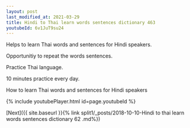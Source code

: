 ```yaml
---
layout: post
last_modified_at: 2021-03-29
title: Hindi to Thai learn words sentences dictionary 463 
youtubeId: 6v1JuT9su24
---
```

 
 
Helps to learn Thai words and sentences for Hindi speakers.

Opportunitiy to repeat the words sentences. 

Practice Thai language. 
 
10 minutes practice every day. 
 
How to learn Thai words and sentences for Hindi speakers 
 
{% include youtubePlayer.html id=page.youtubeId %}
 
 
[Next]({{ site.baseurl }}{% link  split1/_posts/2018-10-10-Hindi to thai learn words sentences dictionary 62 .md%})
 
